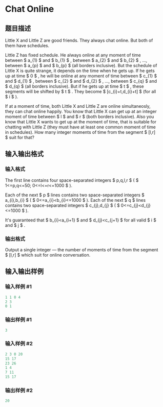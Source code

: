 # Chat Online

## 题目描述

Little X and Little Z are good friends. They always chat online. But both of them have schedules.

Little Z has fixed schedule. He always online at any moment of time between $ a_{1} $ and $ b_{1} $ , between $ a_{2} $ and $ b_{2} $ , ..., between $ a_{p} $ and $ b_{p} $ (all borders inclusive). But the schedule of Little X is quite strange, it depends on the time when he gets up. If he gets up at time $ 0 $ , he will be online at any moment of time between $ c_{1} $ and $ d_{1} $ , between $ c_{2} $ and $ d_{2} $ , ..., between $ c_{q} $ and $ d_{q} $ (all borders inclusive). But if he gets up at time $ t $ , these segments will be shifted by $ t $ . They become $ [c_{i}+t,d_{i}+t] $ (for all $ i $ ).

If at a moment of time, both Little X and Little Z are online simultaneosly, they can chat online happily. You know that Little X can get up at an integer moment of time between $ l $ and $ r $ (both borders inclusive). Also you know that Little X wants to get up at the moment of time, that is suitable for chatting with Little Z (they must have at least one common moment of time in schedules). How many integer moments of time from the segment $ [l,r] $ suit for that?

## 输入输出格式

### 输入格式

The first line contains four space-separated integers $ p,q,l,r $ ( $ 1<=p,q<=50; 0<=l<=r<=1000 $ ).

Each of the next $ p $ lines contains two space-separated integers $ a_{i},b_{i} $ ( $ 0<=a_{i}&lt;b_{i}<=1000 $ ). Each of the next $ q $ lines contains two space-separated integers $ c_{j},d_{j} $ ( $ 0<=c_{j}&lt;d_{j}<=1000 $ ).

It's guaranteed that $ b_{i}&lt;a_{i+1} $ and $ d_{j}&lt;c_{j+1} $ for all valid $ i $ and $ j $ .

### 输出格式

Output a single integer — the number of moments of time from the segment $ [l,r] $ which suit for online conversation.

## 输入输出样例

### 输入样例 #1

```cpp
1 1 0 4
2 3
0 1

```
### 输出样例 #1

```cpp
3

```
### 输入样例 #2

```cpp
2 3 0 20
15 17
23 26
1 4
7 11
15 17

```
### 输出样例 #2

```cpp
20

```
